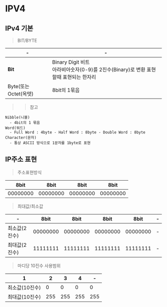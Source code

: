 # IPV4

IPv4 기본
---

> BIT/BYTE <br>

|-|-| 
|-|-| 
|**Bit**|Binary Digit 비트<br>아라비아숫자(0-9)를 2진수(Binary)로 변환 표현할때 표현되는 한자리|  
|Byte(또는 Octet(옥텟)|8bit의 1묶음| 

> > 참고 <br>
```
Nibble(니블)
  - 4bit의 1 묶음
Word(워드)
  - Full Word : 4byte - Half Word : 8byte - Double Word : 8byte
Character(문자)
  - 통상 ASCII 방식으로 1문자를 1byte로 표현
```

IP주소 표현
---

>주소표현방식<br>

|8bit|8bit|8bit|8bit|
|-|-|-|-|
|00000000|00000000|00000000|00000000|

>최대값/최소값<br>

|-|8bit|8bit|8bit|8bit|-|
|-|-|-|-|-|-|
|최소값(2진수)|00000000|00000000|00000000|00000000|-|
|최대값(2진수)|11111111|11111111|11111111|11111111|-|

> 마디당 10진수 사용범위<br>

|1|2|3|4|-|
|-|-|-|-|-|
|최소값(10진수)|0|0|0|0|
|최대값(10진수)|255|255|255|255|

